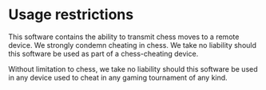 # Usage restrictions

This software contains the ability to transmit chess moves to a remote device.
We strongly condemn cheating in chess. We take no liability should this software be used
as part of a chess-cheating device.

Without limitation to chess, we take no liability should this software
be used in any device used to cheat in any gaming tournament of any kind.

